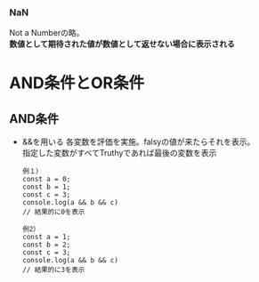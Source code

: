 ### NaN
Not a Numberの略。  
**数値として期待された値が数値として返せない場合に表示される**

# AND条件とOR条件

## AND条件
- &&を用いる
  各変数を評価を実施。falsyの値が来たらそれを表示。  
  指定した変数がすべてTruthyであれば最後の変数を表示

      例１）
      const a = 0;
      const b = 1;
      const c = 3;
      console.log(a && b && c)
      // 結果的に0を表示
      
      例2）
      const a = 1;
      const b = 2;
      const c = 3;
      console.log(a && b && c)
      // 結果的に3を表示

